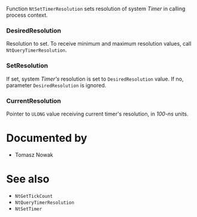 Function `NtSetTimerResolution` sets resolution of system *Timer* in calling process context.

### DesiredResolution

Resolution to set. To receive minimum and maximum resolution values, call `NtQueryTimerResolution`.

### SetResolution

If set, system *Timer's* resolution is set to `DesiredResolution` value. If no, parameter `DesiredResolution` is ignored.

### CurrentResolution

Pointer to `ULONG` value receiving current timer's resolution, in *100-ns* units.

# Documented by

* Tomasz Nowak

# See also

* `NtGetTickCount`
* `NtQueryTimerResolution`
* `NtSetTimer`
